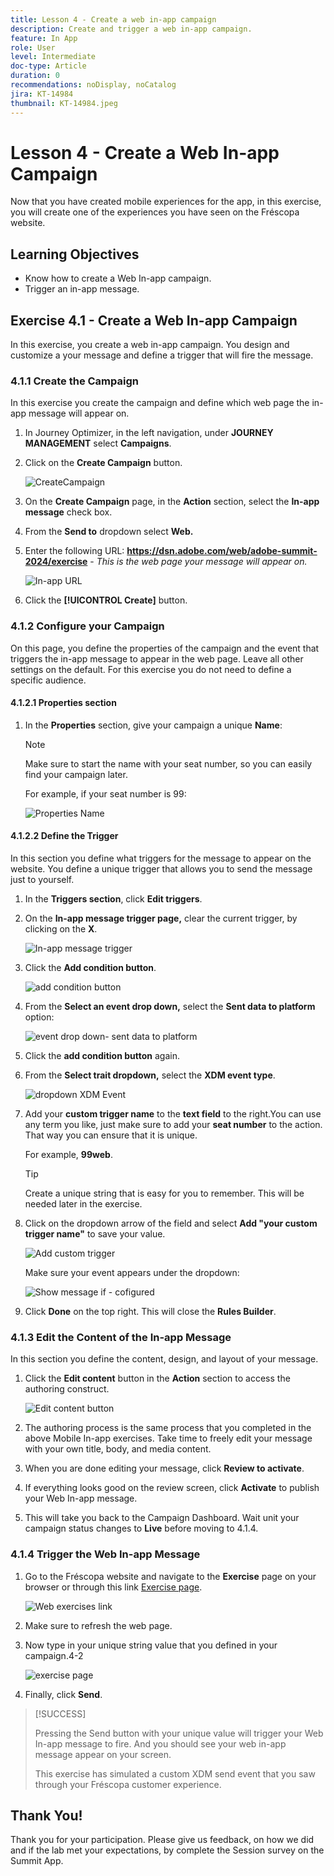 ```yaml
---
title: Lesson 4 - Create a web in-app campaign
description: Create and trigger a web in-app campaign.
feature: In App
role: User
level: Intermediate
doc-type: Article
duration: 0
recommendations: noDisplay, noCatalog
jira: KT-14984
thumbnail: KT-14984.jpeg
---
```


# Lesson 4 - Create a Web In-app Campaign

Now that you have created mobile experiences for the app, in this exercise, you will create one of the experiences you have seen on the Fréscopa website.

## Learning Objectives

* Know how to create a Web In-app campaign.
* Trigger an in-app message.

## Exercise 4.1 - Create a Web In-app Campaign

In this exercise, you create a web in-app campaign. You design and customize a your message and define a trigger that will fire the message.

### 4.1.1 Create the Campaign

In this exercise you create the campaign and define which web page the in-app message will appear on.

1. In Journey Optimizer, in the left navigation, under **JOURNEY MANAGEMENT** select **Campaigns**.

2. Click on the **Create Campaign** button.

    ![CreateCampaign](/help/summit/l820-lab-workbook/assets/4-1-create-campaign.png)

3. On the **Create Campaign** page, in the **Action** section, select the **In-app message** check box.
4. From the **Send to** dropdown select **Web.**

5. Enter the following URL: **https://dsn.adobe.com/web/adobe-summit-2024/exercise** - *This is the web page your message will appear on.*

    ![In-app URL](/help/summit/l820-lab-workbook/assets/4-1-1-in-app-url.png)


6. Click the **[!UICONTROL Create]** button.

### 4.1.2 Configure your Campaign

On this page, you define the properties of the campaign and the event that triggers the in-app message to appear in the web page. Leave all other settings on the default. For this exercise you do not need to define a specific audience.

#### 4.1.2.1 Properties section 

1. In the **Properties** section, give your campaign a unique **Name**:

    >[!NOTE]
    > Make sure to start the name with your seat number, so you can easily
    > find your campaign later.
    > 
    > For example, if your seat number is 99: 
    >
    > ![Properties Name](/help/summit/l820-lab-workbook/assets/4-1-2-properties-name.png)

#### 4.1.2.2 Define the Trigger 

In this section you define what triggers for the message to appear on the website. You define a unique trigger that allows you to send the message just to yourself. 

1. In the **Triggers section**, click **Edit triggers**.
2. On the **In-app message trigger page,** clear the current trigger, by clicking on the **X**.

    ![In-app message trigger](/help/summit/l820-lab-workbook/assets/4-1-2-in-app-message-trigger.png)

3. Click the **Add condition button**.

    ![add condition button](/help/summit/l820-lab-workbook/assets/4-1-2-add-condition.png)

4. From the **Select an event drop down,** select the **Sent data to platform** option:

    ![event drop down- sent data to platform](/help/summit/l820-lab-workbook/assets/4-1-2-event-drop-down.png)

5. Click the **add condition button** again.

6. From the **Select trait dropdown,** select the **XDM event type**.

   ![dropdown XDM Event](/help/summit/l820-lab-workbook/assets/4-1-2-dropdown-xdm-event.png) 

7. Add your **custom trigger name** to the **text field** to the right.You can use any term you like, just make sure to add your **seat number** to the action. That way you can ensure that it is unique.
    
    For example, **99web**.
    
    >[!TIP]
    >Create a unique string that is easy for you to remember. This will be needed later in the exercise.

8. Click on the dropdown arrow of the field and select **Add "your custom trigger name"** to save your value.
    
    ![Add custom trigger](/help/summit/l820-lab-workbook/assets/4-1-2-add-custom-trigger-dropdown.png)

    Make sure your event appears under the dropdown:

     ![Show message if - cofigured](/help/summit/l820-lab-workbook/assets/4-1-2-show-message-if-configured.png)

9. Click **Done** on the top right. This will close the **Rules Builder**.

### 4.1.3 Edit the Content of the In-app Message

 In this section you define the content, design, and layout of your message. 

1. Click the **Edit content** button in the **Action** section to access the authoring construct.
    
   ![Edit content button](/help/summit/l820-lab-workbook/assets/4-1-3-edit-content-button.png)

2. The authoring process is the same process that you completed in the above Mobile In-app exercises. Take time to freely edit your message with your own title, body, and media content.
   
3. When you are done editing your message, click **Review to activate**.

4. If everything looks good on the review screen, click **Activate** to publish your Web In-app message.

5. This will take you back to the Campaign Dashboard. 
    Wait unit your campaign status changes to **Live** before moving to 4.1.4.

### 4.1.4 Trigger the Web In-app Message

1. Go to the Fréscopa website and navigate to the **Exercise** page on your browser or through this link [Exercise page](https://dsn.adobe.com/web/adobe-summit-2024/exercise).

    ![Web exercises link](/help/summit/l820-lab-workbook/assets/4-2-frescopa-web-exercise-link.png)

2. Make sure to refresh the web page.

3. Now type in your unique string value that you defined in your campaign.4-2

    ![exercise page](/help/summit/l820-lab-workbook/assets/4-2-exercise-page.png)

4. Finally, click **Send**.

>[!SUCCESS]
>
>Pressing the Send button with your unique value will trigger your Web In-app message to fire. And you should see your web in-app message appear on your screen.
>
>This exercise has simulated a custom XDM send event that you saw through your Fréscopa customer experience.

## Thank You!

Thank you for your participation. Please give us feedback, on how we did
and if the lab met your expectations, by complete the Session survey on
the Summit App.
